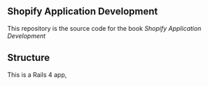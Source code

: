 Shopify Application Development
--------------------

This repository is the source code for the book _Shopify Application Development_

Structure
--------------------
This is a Rails 4 app, 
